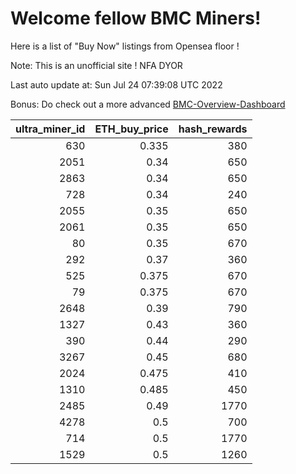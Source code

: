 # Welcome fellow BMC Miners!
Here is a list of "Buy Now" listings from Opensea floor !

Note: This is an unofficial site ! NFA DYOR

Last auto update at: Sun Jul 24 07:39:08 UTC 2022

Bonus: Do check out a more advanced [BMC-Overview-Dashboard](https://dune.com/defifunk/BMC-Overview-Dashboard)


|   ultra_miner_id |   ETH_buy_price |   hash_rewards |
|-----------------:|----------------:|---------------:|
|              630 |           0.335 |            380 |
|             2051 |           0.34  |            650 |
|             2863 |           0.34  |            650 |
|              728 |           0.34  |            240 |
|             2055 |           0.35  |            650 |
|             2061 |           0.35  |            650 |
|               80 |           0.35  |            670 |
|              292 |           0.37  |            360 |
|              525 |           0.375 |            670 |
|               79 |           0.375 |            670 |
|             2648 |           0.39  |            790 |
|             1327 |           0.43  |            360 |
|              390 |           0.44  |            290 |
|             3267 |           0.45  |            680 |
|             2024 |           0.475 |            410 |
|             1310 |           0.485 |            450 |
|             2485 |           0.49  |           1770 |
|             4278 |           0.5   |            700 |
|              714 |           0.5   |           1770 |
|             1529 |           0.5   |           1260 |